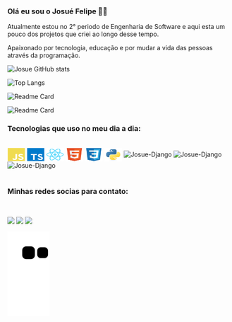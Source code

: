 ### Olá eu sou o Josué Felipe 👨‍💻

Atualmente estou no 2° periodo de Engenharia de Software e aqui esta um pouco dos projetos que criei ao longo desse tempo.<br/>

Apaixonado por tecnologia, educação e por mudar a vida das pessoas através da programação.<br/>


![Josue GitHub stats](https://github-readme-stats.vercel.app/api?username=josuefelipe1997&show_icons=true&theme=dark)

![Top Langs](https://github-readme-stats.vercel.app/api/top-langs/?username=josuefelipe1997&layout=donut&theme=dark)

![Readme Card](https://github-readme-stats.vercel.app/api/pin/?username=josuefelipe1997&repo=BOTs-Python&theme=dark)

![Readme Card](https://github-readme-stats.vercel.app/api/pin/?username=josuefelipe1997&repo=Projetos-Java&theme=dark)

### Tecnologias que uso no meu dia a dia:

<div style="display: inline_block"><br>
  <img align="center" alt="Josue-Js" height="30" width="40" src="https://raw.githubusercontent.com/devicons/devicon/master/icons/javascript/javascript-plain.svg">
  <img align="center" alt="Josue-Ts" height="30" width="40" src="https://raw.githubusercontent.com/devicons/devicon/master/icons/typescript/typescript-plain.svg">
  <img align="center" alt="Josue-React" height="30" width="40" src="https://raw.githubusercontent.com/devicons/devicon/master/icons/react/react-original.svg">
  <img align="center" alt="Josue-HTML" height="30" width="40" src="https://raw.githubusercontent.com/devicons/devicon/master/icons/html5/html5-original.svg">
  <img align="center" alt="Josue-CSS" height="30" width="40" src="https://raw.githubusercontent.com/devicons/devicon/master/icons/css3/css3-original.svg">
  <img align="center" alt="Josue-Python" height="30" width="40" src="https://raw.githubusercontent.com/devicons/devicon/master/icons/python/python-original.svg">
  <img align="center" alt="Josue-Django" height="30" width="40" src="https://cdn.jsdelivr.net/gh/devicons/devicon/icons/django/django-plain.svg">
  <img align="center" alt="Josue-Django" height="30" width="40" src="https://cdn.jsdelivr.net/gh/devicons/devicon/icons/mysql/mysql-original-wordmark.svg">
  <img align="center" alt="Josue-Django" height="30" width="40" src="https://cdn.jsdelivr.net/gh/devicons/devicon/icons/java/java-original-wordmark.svg">

 
</div><br/>

### Minhas redes socias para contato:
 
<br/><div> 
  <a href="https://www.instagram.com/josuefelipe1997/" target="_blank"><img src="https://img.shields.io/badge/-Instagram-%23E4405F?style=for-the-badge&logo=instagram&logoColor=white" target="_blank"></a>
  <a href = "mailto:josuefelipe1997@gmail.com"><img src="https://img.shields.io/badge/-Gmail-%23333?style=for-the-badge&logo=gmail&logoColor=white" target="_blank"></a>
  <a href="http://www.linkedin.com/in/josué-santos-902a73180" target="_blank"><img src="https://img.shields.io/badge/-LinkedIn-%230077B5?style=for-the-badge&logo=linkedin&logoColor=white" target="_blank"></a> 
 
  ![Snake animation](https://github.com/rafaballerini/rafaballerini/blob/output/github-contribution-grid-snake.svg)
 
</div><br/>
